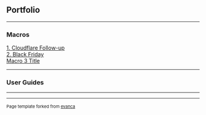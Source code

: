 ## Portfolio

---

### Macros

[1. Cloudflare Follow-up](/macros1)<br>
[2. Black Friday](/macros2)<br>
[Macro 3 Title](http://example.com/)<br>

---

### User Guides



---




---
<p style="font-size:11px">Page template forked from <a href="https://github.com/evanca/quick-portfolio">evanca</a></p>
<!-- Remove above link if you don't want to attibute -->
